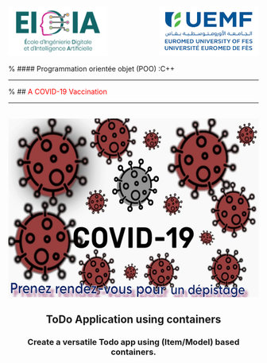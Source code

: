 
<!-- Logo -->
<p>
  <p align=left>
     <img src="eidiaeuro.png" width=200 height=100>
    <img src="euromed.png" width=200 height=100 align= right>
  </p>
 </p>
 
 
 % #### Programmation orientée objet (POO) :C++
  
  * * *                       
% ## <span style="color:red">A COVID-19 Vaccination</span>  
 
 * * *

<!-- PROJECT LOGO -->
<br />
<div align="center">
    <img src="azs (1).jpg" alt="Logo" width="800" height="360">
  <h2 align="center">ToDo Application using containers</h2>
  <h3 align="center">Create a versatile Todo app using (Item/Model) based containers.</h3>
</div>
